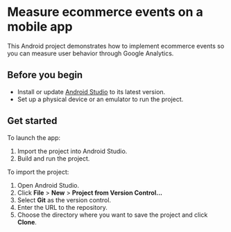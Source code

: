 # Measure ecommerce events on a mobile app

This Android project demonstrates how to implement ecommerce events so you can measure user behavior through Google Analytics.

## Before you begin

* Install or update [Android Studio](https://developer.android.com/studio) to its latest version.
* Set up a physical device or an emulator to run the project.

## Get started

To launch the app:

1. Import the project into Android Studio.
2. Build and run the project.

To import the project:

1. Open Android Studio.
1. Click **File** > **New** > **Project from Version Control...**
2. Select **Git** as the version control.
4. Enter the URL to the repository.
5. Choose the directory where you want to save the project and click **Clone**.
